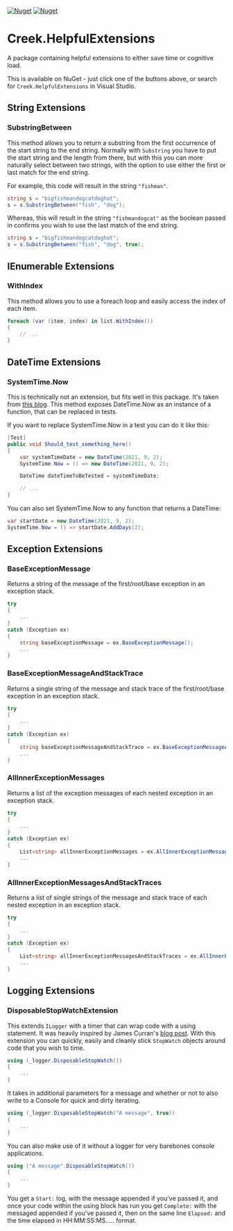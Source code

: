[![Nuget](https://img.shields.io/nuget/v/Creek.HelpfulExtensions)](https://nuget.org/packages/Creek.HelpfulExtensions)
[![Nuget](https://img.shields.io/nuget/dt/Creek.HelpfulExtensions)](https://nuget.org/packages/Creek.HelpfulExtensions)


# Creek.HelpfulExtensions

 A package containing helpful extensions to either save time or cognitive load.

 This is available on NuGet - just click one of the buttons above, or search for `Creek.HelpfulExtensions` in Visual Studio.

## String Extensions

### SubstringBetween

This method allows you to return a substring from the first occurrence of the start string to the end string. Normally with `Substring` you have to put the start string and the length from there, but with this you can more naturally select between two strings, with the option to use either the first or last match for the end string.

For example, this code will result in the string `"fishman"`.

```csharp
string s = "bigfishmandogcatdoghat";
s = s.SubstringBetween("fish", "dog");
```

Whereas, this will result in the string `"fishmandogcat"` as the boolean passed in confirms you wish to use the last match of the end string.

```csharp
string s = "bigfishmandogcatdoghat";
s = s.SubstringBetween("fish", "dog", true);
```

## IEnumerable Extensions

### WithIndex

This method allows you to use a foreach loop and easily access the index of each item.

```csharp
foreach (var (item, index) in list.WithIndex())
{
    // ...
}
```

## DateTime Extensions

### SystemTime.Now

This is technically not an extension, but fits well in this package. It's taken from [this blog](https://lostechies.com/jimmybogard/2008/11/09/systemtime-versus-isystemclock-dependencies-revisited/). This method exposes DateTime.Now as an instance of a function, that can be replaced in tests.

If you want to replace SystemTime.Now in a test you can do it like this:

```csharp
[Test]
public void Should_test_something_here()
{
    var systemTimeDate = new DateTime(2021, 9, 2);
    SystemTime.Now = () => new DateTime(2021, 9, 2);

    DateTime dateTimeToBeTested = systemTimeDate;

    // ...
}
```

You can also set SystemTime.Now to any function that returns a DateTime:

```csharp
var startDate = new DateTime(2021, 9, 2);
SystemTime.Now = () => startDate.AddDays(2);
```

## Exception Extensions

### BaseExceptionMessage

Returns a string of the message of the first/root/base exception in an exception stack.

```csharp
try
{
    ...
}
catch (Exception ex)
{
    string baseExceptionMessage = ex.BaseExceptionMessage();
    ...
}
```

### BaseExceptionMessageAndStackTrace

Returns a single string of the message and stack trace of the first/root/base exception in an exception stack.

```csharp
try
{
    ...
}
catch (Exception ex)
{
    string baseExceptionMessageAndStackTrace = ex.BaseExceptionMessageAndStackTrace();
    ...
}
```

### AllInnerExceptionMessages

Returns a list of the exception messages of each nested exception in an exception stack.

```csharp
try
{
    ...
}
catch (Exception ex)
{
    List<string> allInnerExceptionMessages = ex.AllInnerExceptionMessages();
    ...
}
```

### AllInnerExceptionMessagesAndStackTraces

Returns a list of single strings of the message and stack trace of each nested exception in an exception stack.

```csharp
try
{
    ...
}
catch (Exception ex)
{
    List<string> allInnerExceptionMessagesAndStackTraces = ex.AllInnerExceptionMessagesAndStackTraces();
    ...
}
```

## Logging Extensions

### DisposableStopWatchExtension

This extends `ILogger` with a timer that can wrap code with a using statement. It was heavily inspired by James Curran's [blog post](https://honestillusion.com/2021/12/14/Simple-timings.html). With this extension you can quickly, easily and cleanly stick `StopWatch` objects around code that you wish to time.

```csharp
using (_logger.DisposableStopWatch())
{
    ...
}
```

It takes in additional parameters for a message and whether or not to also write to a Console for quick and dirty iterating.

```csharp
using (_logger.DisposableStopWatch("A message", true))
{
    ...
}
```

You can also make use of it without a logger for very barebones console applications.

```csharp
using ("A message".DisposableStopWatch())
{
    ...
}
```

You get a `Start:` log, with the message appended if you've passed it, and once your code within the using block has run you get `Complete:` with the messaged appended if you've passed it, then on the same line `Elapsed:` and the time elapsed in HH:MM:SS:MS..... format.
